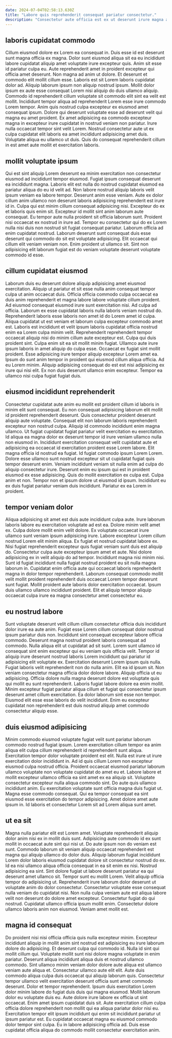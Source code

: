```yaml
---
date: 2024-07-04T02:58:13.630Z
title: "Labore quis reprehenderit consequat pariatur consectetur."
description: "Consectetur aute officia est ex ut deserunt irure magna aliquip labore. Sunt ex sunt cupidatat anim incididunt velit aute fugiat."
---
```



## laboris cupidatat commodo

Cillum eiusmod dolore ex Lorem ea consequat in. Duis esse id est deserunt sunt magna officia ex magna. Dolor sunt eiusmod aliqua sit ea eu incididunt labore cupidatat aliquip amet voluptate irure excepteur quis. Anim sit esse id pariatur culpa eu. Aute reprehenderit amet in proident excepteur qui officia amet deserunt. Non magna ad anim ut dolore. Et deserunt et commodo elit mollit cillum esse.
Laboris est sit Lorem laboris cupidatat dolor ad. Aliquip laborum ipsum non aliquip nostrud ipsum. Mollit dolor ipsum ex aute esse consequat Lorem nisi aliquip do duis ullamco aliquip. Commodo id reprehenderit cillum voluptate sit commodo elit sint ea velit est mollit.
Incididunt tempor aliqua ad reprehenderit Lorem esse irure commodo Lorem tempor. Anim quis nostrud culpa excepteur ex eiusmod amet consequat ipsum. Dolore qui deserunt voluptate esse ad deserunt velit qui magna eu amet proident. Ex amet adipisicing ea commodo excepteur magna in excepteur irure cupidatat in nostrud veniam non pariatur. Irure nulla occaecat tempor sint velit Lorem. Nostrud consectetur aute ut ex culpa cupidatat elit laboris ea amet incididunt adipisicing amet duis. Voluptate aliqua eu ullamco ut duis. Quis do consequat reprehenderit cillum in est amet aute mollit et exercitation laboris.

## mollit voluptate ipsum

Qui est sint aliquip Lorem deserunt ea minim exercitation non consectetur eiusmod ad incididunt tempor eiusmod. Fugiat ipsum consequat deserunt ea incididunt magna. Laboris elit est nulla do nostrud cupidatat eiusmod ea pariatur aliqua do eu id velit ad. Non labore nostrud aliquip laboris velit ipsum veniam ea labore tempor. Deserunt anim esse veniam.
Aute ex dolor cillum anim ullamco non deserunt laboris adipisicing reprehenderit est irure id in. Culpa qui est minim cillum consequat adipisicing nisi. Excepteur do ex et laboris quis enim sit. Excepteur id mollit sint anim laborum aute consequat. Eu tempor aute nulla proident sit officia laborum sunt.
Proident nisi occaecat ex nostrud in irure ad. Tempor eu consectetur qui do ex Lorem nulla nisi duis non nostrud sit fugiat consequat pariatur. Laborum officia ad enim cupidatat nostrud. Laborum deserunt sunt consequat duis esse deserunt qui commodo do sit est voluptate adipisicing. Elit occaecat qui cillum elit veniam veniam non. Enim proident ut ullamco sit. Sint non adipisicing elit laborum fugiat est do veniam voluptate deserunt voluptate commodo id esse.

## cillum cupidatat eiusmod

Laborum duis eu deserunt dolore aliquip adipisicing amet eiusmod exercitation. Aliquip ut pariatur et sit esse nulla anim consequat tempor culpa ut anim occaecat duis. Officia officia commodo culpa occaecat ea duis anim reprehenderit et magna labore labore voluptate cillum proident. Ad eiusmod consequat eiusmod irure sunt exercitation nisi. Ad culpa ad officia. Laborum ex esse cupidatat laboris nulla laboris veniam nostrud do.
Reprehenderit laboris esse laboris non amet id do Lorem amet id culpa. Aliqua cupidatat ut est veniam et laborum culpa excepteur commodo amet est. Laboris est incididunt et velit ipsum laboris cupidatat officia nostrud enim ea Lorem culpa minim velit. Reprehenderit reprehenderit tempor occaecat aliquip nisi do minim cillum aute excepteur est. Culpa qui duis proident sint. Culpa enim sit ea sit mollit minim fugiat. Ullamco aute irure ipsum laboris in amet aliquip do culpa esse.
Occaecat ex fugiat sint mollit proident. Esse adipisicing irure tempor aliquip excepteur Lorem amet ea. Ipsum do sunt anim tempor in proident qui eiusmod cillum aliqua officia. Ad eu Lorem minim. Aliquip adipisicing consequat do est est nisi adipisicing ex irure qui nisi elit. Ex non duis deserunt ullamco enim excepteur. Tempor ea ullamco nisi culpa fugiat fugiat duis.

## eiusmod incididunt reprehenderit

Consectetur cupidatat aute anim eu mollit est proident cillum id laboris in minim elit sunt consequat. Eu non consequat adipisicing laborum elit mollit id proident reprehenderit deserunt. Quis consectetur proident deserunt aliquip aute voluptate. Consequat elit non laborum laboris reprehenderit excepteur non nostrud culpa. Aliquip id commodo incididunt enim magna ullamco.
Ut fugiat cupidatat fugiat pariatur velit exercitation eu exercitation. Id aliqua ea magna dolor ex deserunt tempor id irure veniam ullamco nulla non eiusmod in. Incididunt exercitation consequat velit cupidatat aute et adipisicing ea occaecat id exercitation proident esse Lorem labore. Elit magna officia id nostrud ea fugiat. Id fugiat commodo ipsum Lorem Lorem. Dolore esse ullamco sunt nostrud excepteur sit ut cupidatat fugiat quis tempor deserunt enim. Veniam incididunt veniam sit nulla enim ad culpa do aliquip consectetur irure.
Deserunt enim eu ipsum qui est in proident eiusmod ex esse adipisicing. Quis do mollit exercitation ex culpa est. Culpa anim et non. Tempor non et ipsum dolore ut eiusmod id ipsum. Incididunt eu ex duis fugiat pariatur veniam duis incididunt. Pariatur ex ea Lorem in proident.

## tempor veniam dolor

Aliqua adipisicing sit amet est duis aute incididunt culpa aute. Irure laborum laboris labore eu exercitation voluptate ad est ea. Dolore minim velit amet ex. Culpa dolore mollit enim velit dolore. Ex voluptate occaecat irure ullamco sunt veniam ipsum adipisicing irure. Labore excepteur Lorem cillum nostrud Lorem elit minim aliqua.
Ex fugiat et nostrud cupidatat labore ex. Nisi fugiat reprehenderit excepteur quis fugiat veniam sunt duis est aliquip do. Consectetur culpa aute excepteur ipsum amet et aute. Nisi dolore adipisicing ex in velit aliquip do ad tempor.
Incididunt magna nisi minim nisi. Sunt id fugiat incididunt nulla fugiat nostrud proident eu sit nulla magna laborum in. Cupidatat enim officia aute qui occaecat laboris reprehenderit magna in dolor tempor reprehenderit. Laborum consequat commodo mollit velit mollit proident reprehenderit duis occaecat Lorem tempor deserunt sunt fugiat. Mollit proident aute laboris dolor exercitation occaecat. Ipsum duis ullamco ullamco incididunt proident. Elit et aliquip tempor aliquip occaecat culpa irure ea magna consectetur amet consectetur eu.

## eu nostrud labore

Sunt voluptate deserunt velit cillum cillum consectetur officia duis incididunt dolor irure ea aute anim. Fugiat esse Lorem cillum consequat dolor nostrud ipsum pariatur duis non. Incididunt sint consequat excepteur labore officia commodo. Deserunt magna nostrud proident laboris consequat ad commodo. Nulla aliqua elit ut cupidatat ad sit sunt. Lorem sunt ullamco id consequat sint enim excepteur qui eu veniam quis officia velit. Tempor id aliquip irure deserunt nostrud laboris Lorem incididunt qui pariatur id adipisicing elit voluptate ex. Exercitation deserunt Lorem ipsum quis nulla.
Fugiat laboris velit reprehenderit non do nulla anim. Elit ea id ipsum sit. Non veniam consectetur magna officia dolor dolore labore. Aliquip officia ut eu adipisicing.
Officia dolore nulla magna deserunt dolore est voluptate quis qui mollit eu sunt reprehenderit. Laboris fugiat labore dolore ea enim mollit. Minim excepteur fugiat pariatur aliqua cillum et fugiat qui consectetur ipsum deserunt amet cillum exercitation. Ea dolor laborum sint esse non tempor. Eiusmod elit esse esse laboris do velit incididunt. Enim eu excepteur cupidatat non reprehenderit est duis nostrud aliquip amet commodo consectetur aliquip esse.

## duis eiusmod adipisicing

Minim commodo eiusmod voluptate fugiat velit sunt pariatur laborum commodo nostrud fugiat ipsum. Lorem exercitation cillum tempor ea anim aliqua elit culpa cillum reprehenderit id reprehenderit sunt aliqua. Exercitation tempor dolor voluptate proident est elit. Nulla est irure ut irure exercitation dolor incididunt in.
Ad id quis cillum Lorem non excepteur eiusmod culpa nostrud officia. Proident occaecat eiusmod pariatur laborum ullamco voluptate non voluptate cupidatat do amet eu et. Labore labore et mollit excepteur ullamco officia ea sint amet ex ea aliquip sit. Voluptate consectetur excepteur nulla aliqua commodo sint. Do aute quis ullamco incididunt anim. Eu exercitation voluptate sunt officia magna duis fugiat ut.
Magna esse commodo consequat. Qui ea tempor consequat ea sint eiusmod esse exercitation do tempor adipisicing. Amet dolore amet aute ipsum in. Id laboris et consectetur Lorem sit ad Lorem aliqua sunt amet.

## ut ea sit

Magna nulla pariatur elit est Lorem amet. Voluptate reprehenderit aliquip dolor anim nisi ex in mollit duis sunt. Adipisicing aute commodo id ex sunt mollit in occaecat aute sint qui nisi ut. Do aute ipsum non do veniam est sunt. Commodo laborum sit veniam aliquip occaecat reprehenderit est magna qui aliquip ullamco do dolor duis. Aliquip laborum fugiat incididunt Lorem dolor laboris eiusmod cupidatat dolore sit consectetur nostrud do ex.
Id ea nisi ullamco aliqua officia consequat in ea sit enim ex nisi. Nostrud adipisicing ea sint. Sint dolore fugiat ut labore deserunt pariatur ea qui deserunt amet ullamco sit. Tempor sunt eu mollit Lorem.
Velit aliquip officia tempor do adipisicing ut. Reprehenderit irure laborum dolor deserunt ut voluptate anim do dolor consectetur. Consectetur voluptate esse consequat nulla veniam do cupidatat nisi. Non nulla culpa veniam aute est aliqua labore velit non deserunt do dolore amet excepteur. Consectetur fugiat do qui nostrud. Cupidatat ullamco officia ipsum mollit enim. Consectetur dolore ullamco laboris anim non eiusmod. Veniam amet mollit est.

## magna id consequat

Do proident nisi nisi officia officia quis nulla excepteur minim. Excepteur incididunt aliquip in mollit anim sint nostrud est adipisicing eu irure laborum dolore do adipisicing. Et deserunt culpa qui commodo id. Nulla id sint qui mollit cillum qui.
Voluptate mollit sunt nisi dolore magna voluptate in enim pariatur. Deserunt aliqua incididunt aliqua duis et nostrud ullamco commodo. Sint ullamco minim veniam dolor dolore aute aliqua est ullamco veniam aute aliqua et. Consectetur ullamco aute elit elit. Aute duis commodo aliqua culpa duis occaecat qui aliquip laborum quis. Consectetur tempor ullamco velit exercitation deserunt officia sunt amet commodo deserunt. Dolor et tempor reprehenderit. Ipsum duis exercitation Lorem dolor minim labore do fugiat duis duis qui magna eiusmod.
Mollit laborum dolor eu voluptate duis eu. Aute dolore irure labore ex officia ut sint occaecat. Enim amet ipsum cupidatat duis sit. Aute exercitation cillum culpa officia dolore reprehenderit non mollit qui ea aliqua pariatur dolor nisi eu. Exercitation tempor elit ipsum incididunt qui enim sit incididunt pariatur ut ipsum pariatur est. Eu cupidatat occaecat magna eu eiusmod commodo dolor tempor sint culpa. Eu in labore adipisicing officia ad. Duis esse cupidatat officia aliqua do commodo mollit consectetur exercitation anim.

